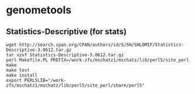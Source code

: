 # genometools

## Statistics-Descriptive (for stats)
    wget http://search.cpan.org/CPAN/authors/id/S/SH/SHLOMIF/Statistics-Descriptive-3.0612.tar.gz
    tar xzvf Statistics-Descriptive-3.0612.tar.gz
    perl Makefile.PL PREFIX=/work-zfs/mschatz1/mschatz/lib/perl5/site_perl
    make
    make test
    make install
    export PERL5LIB="/work-zfs/mschatz1/mschatz/lib/perl5/site_perl/share/perl5"
